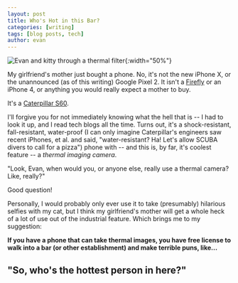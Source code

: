 ```yaml
---
layout: post
title: Who's Hot in this Bar?
categories: [writing]
tags: [blog posts, tech]
author: evan
---
```


![Evan and kitty through a thermal filter](https://i.imgur.com/IcaY9Dp.jpg){:width="50%"}

My girlfriend's mother just bought a phone. No, it's not the new iPhone X, or the unannounced (as of this writing) Google Pixel 2. It isn't a [Firefly](http://www.toptenreviews.com/mobile/phones/best-emergency-cell-phones/firefly-glowphone-review/) or an iPhone 4, or anything you would really expect a mother to buy.

It's a [Caterpillar S60](https://www.cnet.com/products/cat-s60/).

I'll forgive you for not immediately knowing what the hell that is -- I had to look it up, and I read tech blogs all the time. Turns out, it's a shock-resistant, fall-resistant, water-proof (I can only imagine Caterpillar's engineers saw recent iPhones, et al. and said, "water-resistant? Ha! Let's allow SCUBA divers to call for a pizza") phone with -- and this is, by far, it's coolest feature -- a *thermal imaging camera*.

"Look, Evan, when would you, or anyone else, really use a thermal camera? Like, really?"

Good question!

Personally, I would probably only ever use it to take (presumably) hilarious selfies with my cat, but I think my girlfriend's mother will get a whole heck of a lot of use out of the industrial feature. Which brings me to my suggestion:

**If you have a phone that can take thermal images, you have free license to walk into a bar (or other establishment) and make terrible puns, like...**

## "So, who's the hottest person in here?"
